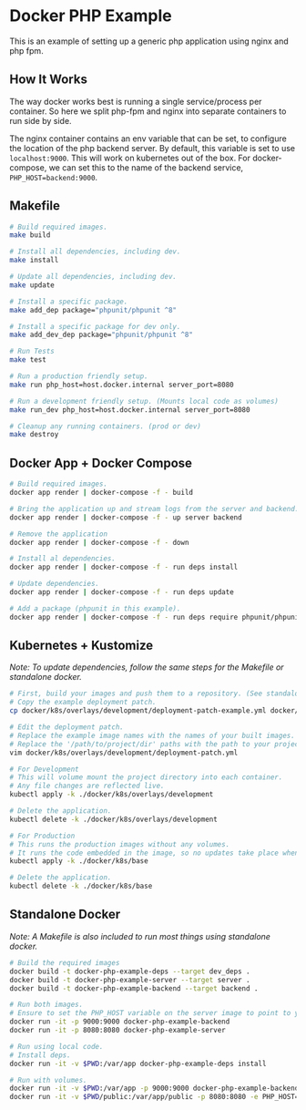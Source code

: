 # Docker PHP Example

This is an example of setting up a generic php application using nginx and php fpm.

## How It Works

The way docker works best is running a single service/process per container.
So here we split php-fpm and nginx into separate containers to run side by side.

The nginx container contains an env variable that can be set, to configure the location
of the php backend server. By default, this variable is set to use `localhost:9000`.
This will work on kubernetes out of the box. For docker-compose,
we can set this to the name of the backend service, `PHP_HOST=backend:9000`.

## Makefile

```bash
# Build required images.
make build

# Install all dependencies, including dev.
make install

# Update all dependencies, including dev.
make update

# Install a specific package.
make add_dep package="phpunit/phpunit ^8"

# Install a specific package for dev only.
make add_dev_dep package="phpunit/phpunit ^8"

# Run Tests
make test

# Run a production friendly setup. 
make run php_host=host.docker.internal server_port=8080

# Run a development friendly setup. (Mounts local code as volumes)
make run_dev php_host=host.docker.internal server_port=8080

# Cleanup any running containers. (prod or dev)
make destroy
```

## Docker App + Docker Compose

```bash
# Build required images.
docker app render | docker-compose -f - build

# Bring the application up and stream logs from the server and backend.
docker app render | docker-compose -f - up server backend

# Remove the application
docker app render | docker-compose -f - down

# Install al dependencies.
docker app render | docker-compose -f - run deps install

# Update dependencies.
docker app render | docker-compose -f - run deps update

# Add a package (phpunit in this example).
docker app render | docker-compose -f - run deps require phpunit/phpunit ^8
```

## Kubernetes + Kustomize

*Note: To update dependencies, follow the same steps for the Makefile or standalone docker.*

```bash
# First, build your images and push them to a repository. (See standalone docker below).
# Copy the example deployment patch.
cp docker/k8s/overlays/development/deployment-patch-example.yml docker/k8s/overlays/development/deployment-patch.yml 

# Edit the deployment patch.
# Replace the example image names with the names of your built images.
# Replace the '/path/to/project/dir' paths with the path to your project directory.
vim docker/k8s/overlays/development/deployment-patch.yml

# For Development
# This will volume mount the project directory into each container.
# Any file changes are reflected live.
kubectl apply -k ./docker/k8s/overlays/development

# Delete the application.
kubectl delete -k ./docker/k8s/overlays/development

# For Production
# This runs the production images without any volumes.
# It runs the code embedded in the image, so no updates take place when local files change.
kubectl apply -k ./docker/k8s/base

# Delete the application.
kubectl delete -k ./docker/k8s/base
```

## Standalone Docker

*Note: A Makefile is also included to run most things using standalone docker.*

```bash
# Build the required images
docker build -t docker-php-example-deps --target dev_deps .
docker build -t docker-php-example-server --target server .
docker build -t docker-php-example-backend --target backend .

# Run both images.
# Ensure to set the PHP_HOST variable on the server image to point to your exposed port on the backend image.
docker run -it -p 9000:9000 docker-php-example-backend
docker run -it -p 8080:8080 docker-php-example-server

# Run using local code.
# Install deps.
docker run -it -v $PWD:/var/app docker-php-example-deps install

# Run with volumes.
docker run -it -v $PWD:/var/app -p 9000:9000 docker-php-example-backend
docker run -it -v $PWD/public:/var/app/public -p 8080:8080 -e PHP_HOST=host.docker.internal:9000 docker-php-example-server
```